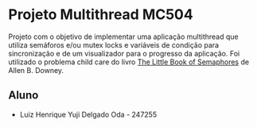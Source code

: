 # Projeto Multithread MC504
Projeto com o objetivo de implementar uma aplicação multithread que utiliza semáforos e/ou mutex locks e variáveis de condição para sincronização e de um visualizador para o progresso da aplicação. Foi utilizado o problema child care do livro [The Little Book of Semaphores](https://greenteapress.com/semaphores/LittleBookOfSemaphores.pdf) de Allen B. Downey.

##

## Aluno
- Luiz Henrique Yuji Delgado Oda - 247255
